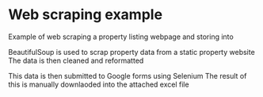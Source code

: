 # Web scraping example
Example of web scraping a property listing webpage and storing into

BeautifulSoup is used to scrap property data from a static property website
The data is then cleaned and reformatted

This data is then submitted to Google forms using Selenium
The result of this is manually downlaoded into the attached excel file
